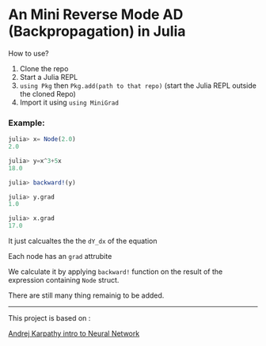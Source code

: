 # An Mini Reverse Mode AD (Backpropagation) in Julia

How to use?

1. Clone the repo
2. Start a Julia REPL
3. `using Pkg` then `Pkg.add(path to that repo)` (start the Julia REPL outside the cloned Repo)
4. Import it using `using MiniGrad`

### Example:
```julia
julia> x= Node(2.0)
2.0

julia> y=x^3+5x
18.0

julia> backward!(y)

julia> y.grad
1.0

julia> x.grad
17.0

```
It just calcualtes the the `dY_dx` of the equation

Each node has an `grad` attrubite

We calculate it by applying `backward!` function on the result of the expression containing `Node` struct.



There are still many thing remainig to be added.

<hr>
This project is based on :

[Andrej Karpathy intro to Neural Network](https://www.youtube.com/watch?v=VMj-3S1tku0&list=PLAqhIrjkxbuWI23v9cThsA9GvCAUhRvKZ)
